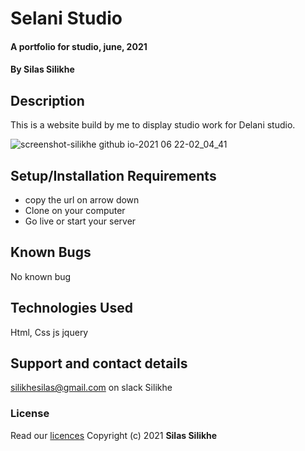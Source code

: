 # Selani Studio

#### A portfolio for studio, june, 2021

#### By **Silas Silikhe**

## Description

This is a website build by me to display studio work for Delani studio.

![screenshot-silikhe github io-2021 06 22-02_04_41](https://user-images.githubusercontent.com/65366942/122838372-9e0b5100-d2fe-11eb-8f10-5e51e422989e.png)

## Setup/Installation Requirements

- copy the url on arrow down
- Clone on your computer
- Go live or start your server

## Known Bugs

No known bug 

## Technologies Used

Html, Css js jquery

## Support and contact details

silikhesilas@gmail.com on slack Silikhe

### License

Read our [licences](./License)
Copyright (c) 2021 **Silas Silikhe**

